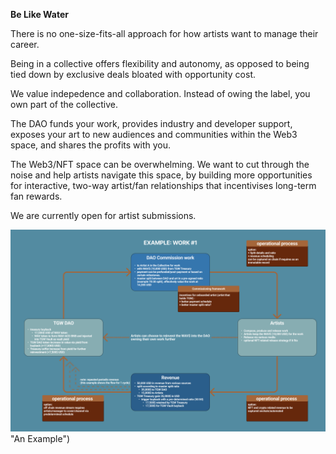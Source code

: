 **Be Like Water**

There is no one-size-fits-all approach for how artists want to manage their career.

Being in a collective offers flexibility and autonomy, as opposed to being tied down by exclusive deals bloated with opportunity cost. 

We value indepedence and collaboration. Instead of owing the label, you own part of the collective.

The DAO funds your work, provides industry and developer support, exposes your art to new audiences and communities within the Web3 space, and shares the profits with you. 

The Web3/NFT space can be overwhelming. We want to cut through the noise and help artists navigate this space, by building more opportunities for interactive, two-way artist/fan relationships that incentivises long-term fan rewards. 

We are currently open for artist submissions. 

![Example #1](https://raw.githubusercontent.com/acryptos/docs-thegreatwave/main/img/artists-example1.png) "An Example")